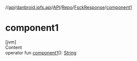 //[api](../../../../index.md)/[danbroid.ipfs.api](../../../index.md)/[API](../../index.md)/[Repo](../index.md)/[FsckResponse](index.md)/[component1](component1.md)



# component1  
[jvm]  
Content  
operator fun [component1](component1.md)(): [String](https://kotlinlang.org/api/latest/jvm/stdlib/kotlin/-string/index.html)  



